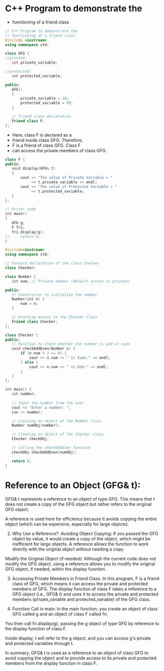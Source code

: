 # C++ Program to demonstrate the
 * functioning of a friend class
 ```cpp
// C++ Program to demonstrate the
// functioning of a friend class
#include <iostream>
using namespace std;

class GFG {
//private:
    int private_variable;

//protected:
    int protected_variable;

public:
    GFG()
    {
        private_variable = 10;
        protected_variable = 99;
    }

    // friend class declaration
    friend class F;
};
```
* Here, class F is declared as a
* friend inside class GFG. Therefore,
* F is a friend of class GFG. Class F
* can access the private members of
 class GFG.
 ```cpp
class F {
public:
    void display(GFG& t)
    {
        cout << "The value of Private Variable = "
             << t.private_variable << endl;
        cout << "The value of Protected Variable = "
             << t.protected_variable;
    }
};

// Driver code
int main()
{
    GFG g;
    F fri;
    fri.display(g);
//     return 0;
 }

#include<iostream>
using namespace std;

// Forward declaration of the class Checker
class Checker;

class Number {
    int num; // Private member (default access is private)

public:
    // Constructor to initialize the number
    Number(int n) {
        num = n;
    }

    // Granting access to the Checker class
    friend class Checker;
};

class Checker {
public:
    // Function to check whether the number is odd or even
    void checkOddEven(Number n) {
        if (n.num % 2 == 0) {
            cout << n.num << " is Even." << endl;
        } else {
            cout << n.num << " is Odd." << endl;
        }
    }
};

int main() {
    int number;
    
    // Input the number from the user
    cout << "Enter a number: ";
    cin >> number;

    // Creating an object of the Number class
    Number numObj(number);

    // Creating an object of the Checker class
    Checker checkObj;

    // Calling the checkOddEven function
    checkObj.checkOddEven(numObj);

    return 0;
}
```
#  Reference to an Object (GFG& t):
GFG& t represents a reference to an object of type GFG. This means that t does not create a copy of the GFG object but rather refers to the original GFG object.

A reference is used here for efficiency because it avoids copying the entire object (which can be expensive, especially for large objects).

2. Why Use a Reference?:
Avoiding Object Copying: If you passed the GFG object by value, it would create a copy of the object, which might be inefficient for large objects. A reference allows the function to work directly with the original object without needing a copy.

Modify the Original Object (if needed): Although the current code does not modify the GFG object, using a reference allows you to modify the original GFG object, if needed, within the display function.

3. Accessing Private Members in Friend Class:
In this program, F is a friend class of GFG, which means it can access the private and protected members of GFG. The display function of class F takes a reference to a GFG object (i.e., GFG& t) and uses it to access the private and protected members (private_variable and protected_variable) of the GFG class.

4. Function Call in main:
In the main function, you create an object of class GFG called g and an object of class F called fri.

You then call fri.display(g), passing the g object of type GFG by reference to the display function of class F.

Inside display, t will refer to the g object, and you can access g's private and protected variables through t.

In summary, GFG& t is used as a reference to an object of class GFG to avoid copying the object and to provide access to its private and protected members from the display function in class F.






